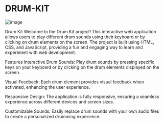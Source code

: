 # DRUM-KIT
![image](https://github.com/user-attachments/assets/e0c1e2f4-8d41-41c5-8aed-94a1edede569)

Drum Kit
Welcome to the Drum Kit project! This interactive web application allows users to play different drum sounds using their keyboard or by clicking on drum elements on the screen. The project is built using HTML, CSS, and JavaScript, providing a fun and engaging way to learn and experiment with web development.

Features
Interactive Drum Sounds: Play drum sounds by pressing specific keys on your keyboard or by clicking on the drum elements displayed on the screen.

Visual Feedback: Each drum element provides visual feedback when activated, enhancing the user experience.

Responsive Design: The application is fully responsive, ensuring a seamless experience across different devices and screen sizes.

Customizable Sounds: Easily replace drum sounds with your own audio files to create a personalized drumming experience.
